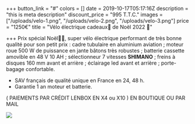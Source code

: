 +++
button_link = "#"
colors = []
date = 2019-10-17T05:17:16Z
description = "this is meta description"
discount_price = "995 T.T.C."
images = ["/uploads/velo-1.png", "/uploads/velo-2.png", "/uploads/velo-3.png"]
price = "1250€"
title = "Vélo électrique cadeaux🎁 de Noël 2022 🎄"

+++
Prix spécial Noël🎁🎄, super vélo électrique performant de très bonne qualité pour son petit prix : cadre tubulaire en aluminium aviation ; moteur roue 500 W de puissance en jante bâtons très robustes ; batterie cassette amovible en 48 V 10 AH ; sélectionneur 7 vitesses **SHIMANO** ; freins à disques 160 mm avant et arrière ; éclairage led avant et arrière ; porte-bagage confortable.

* SAV français de qualité unique en France en 24, 48 h.
* Garantie 1 an moteur et batterie.

( PAIEMENTS PAR CRÉDIT LENBOX EN X4 ou X10 ) EN BOUTIQUE OU PAR MAIL

![](/uploads/sans-titre-6.png)